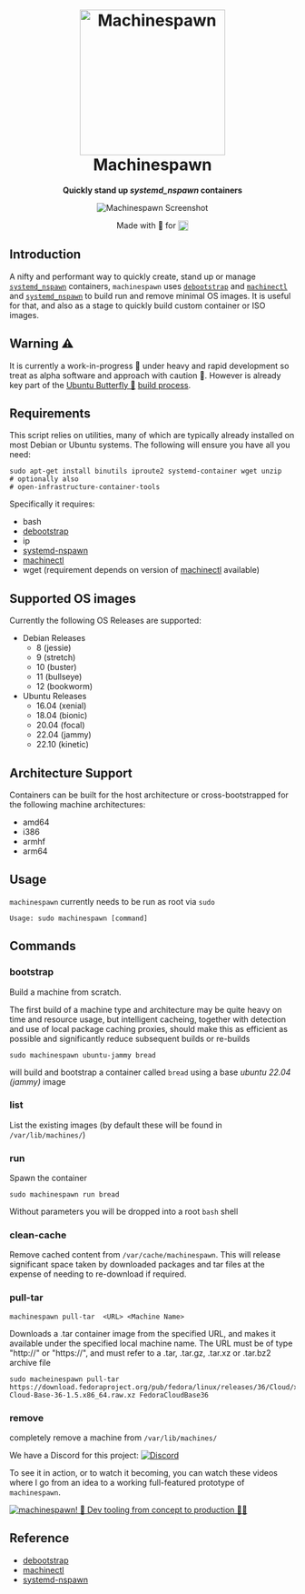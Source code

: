 <h1 align="center">
  <img src=".github/logo.png" alt="Machinespawn" width="256" />
  <br />
  Machinespawn
</h1>

<p align="center"><b>Quickly stand up <em>systemd_nspawn</em> containers
</b></p>
<div align="center"><img src=".github/screenshot.png" alt="Machinespawn Screenshot" /></div>
<p align="center">Made with 💝 for <img src=".github/tux.png" align="top" width="18" /></p>

## Introduction

A nifty and performant way to quickly create, stand up or manage [`systemd_nspawn`](https://www.freedesktop.org/software/systemd/man/systemd-nspawn.html) containers,
`machinespawn` uses [`debootstrap`](https://wiki.debian.org/Debootstrap) and [`machinectl`](https://www.freedesktop.org/software/systemd/man/machinectl.html) and [`systemd_nspawn`](https://www.freedesktop.org/software/systemd/man/systemd-nspawn.html) to build run and remove minimal OS images.
It is useful for that, and also as a stage to quickly build custom container or ISO images.


## Warning :warning:
It is currently a  work-in-progress 🚧  under heavy and rapid development so treat as alpha software and approach with caution 🛑. However is already key part
of the [Ubuntu Butterfly :butterfly:](https://github.com/butterfly-garden) [build process](https://github.com:butterfly-garden/image-build).

## Requirements

This script relies on utilities, many of which are typically already installed on most Debian or Ubuntu systems.
The following will ensure you have all you need:

    sudo apt-get install binutils iproute2 systemd-container wget unzip
    # optionally also
    # open-infrastructure-container-tools

Specifically it requires:

* bash
* [debootstrap](https://wiki.debian.org/Debootstrap)
* ip
* [systemd-nspawn](https://www.freedesktop.org/software/systemd/man/systemd-nspawn.html)
* [machinectl](https://www.freedesktop.org/software/systemd/man/machinectl.html)
* wget (requirement depends on version of [machinectl](https://www.freedesktop.org/software/systemd/man/machinectl.html) available)

## Supported OS images

Currently the following OS Releases are supported:

* Debian Releases
  *  8 (jessie)
  *  9 (stretch)
  *  10 (buster)
  *  11 (bullseye)
  *  12 (bookworm)
* Ubuntu Releases
  *  16.04 (xenial)
  *  18.04 (bionic)
  *  20.04 (focal)
  *  22.04 (jammy)
  *  22.10 (kinetic)

## Architecture Support

Containers can be built for the host architecture or cross-bootstrapped for the following machine architectures:

* amd64
* i386
* armhf
* arm64

## Usage

`machinespawn` currently needs to be run as root via `sudo`

    Usage: sudo machinespawn [command]

## Commands

### bootstrap

Build a machine from scratch.

The first build of a machine type and architecture may be quite heavy on time and resource usage, but intelligent cacheing,
together with detection and use of local package caching proxies, should make this as efficient as possible and significantly reduce subsequent builds or re-builds

    sudo machinespawn ubuntu-jammy bread

will build and bootstrap a container called `bread` using a base *ubuntu 22.04 (jammy)* image

### list

List the existing images (by default these will be found in `/var/lib/machines/`)
### run

Spawn the container

    sudo machinespawn run bread

Without parameters you will be dropped into a root `bash` shell

### clean-cache

Remove cached content from `/var/cache/machinespawn`. This will release significant space taken by downloaded packages and tar files at the expense of needing to re-download if required.

### pull-tar

    machinespawn pull-tar  <URL> <Machine Name>

Downloads a .tar container image from the specified URL, and makes it available under the specified local machine name. The URL must be of type "http://" or "https://", and must refer to a .tar, .tar.gz, .tar.xz or .tar.bz2 archive file


    sudo macheinespawn pull-tar  https://download.fedoraproject.org/pub/fedora/linux/releases/36/Cloud/x86_64/images/Fedora-Cloud-Base-36-1.5.x86_64.raw.xz FedoraCloudBase36

### remove

completely remove a machine from `/var/lib/machines/`


We have a Discord for this project:
[![Discord](https://img.shields.io/discord/712850672223125565?color=0C306A&label=WimpysWorld%20Discord&logo=Discord&logoColor=ffffff&style=flat-square)](https://discord.gg/sNmz3uw)

To see it in action, or to watch it becoming, you can watch these videos where I go from an idea to a working full-featured prototype of `machinespawn`.

[![machinespawn! 🐧 Dev tooling from concept to production 🧑‍💻](https://img.youtube.com/vi/-bQQ6QlXpJQ/0.jpg)](https://www.youtube.com/watch?v=-bQQ6QlXpJQ)

## Reference

* [debootstrap](https://wiki.debian.org/Debootstrap)
* [machinectl](https://www.freedesktop.org/software/systemd/man/machinectl.html)
* [systemd-nspawn](https://www.freedesktop.org/software/systemd/man/systemd-nspawn.html)
